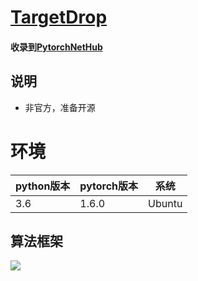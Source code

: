 # [TargetDrop](https://arxiv.org/abs/2010.10716)
#### 收录到[PytorchNetHub](https://github.com/bobo0810/PytorchNetHub)

## 说明
- 非官方，准备开源

# 环境

| python版本 | pytorch版本 | 系统   |
|------------|-------------|--------|
| 3.6        | 1.6.0       | Ubuntu |

## 算法框架
![](https://github.com/bobo0810/TargetDrop/blob/main/imgs/TargetDrop.png)